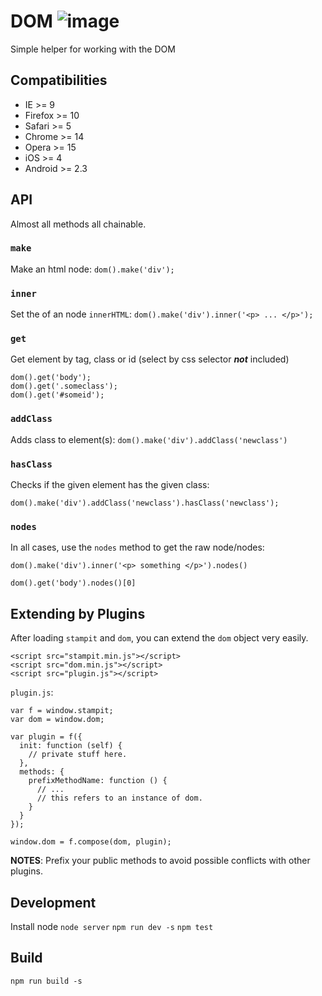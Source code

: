 # DOM ![image](https://travis-ci.org/st32lth/dom.svg?branch=master)
Simple helper for working with the DOM

## Compatibilities

- IE >= 9
- Firefox >= 10
- Safari >= 5
- Chrome >= 14
- Opera >= 15
- iOS >= 4
- Android >= 2.3

## API

Almost all methods all chainable.

### `make`

Make an html node: `dom().make('div');`

### `inner`

Set the of an node `innerHTML`: `dom().make('div').inner('<p> ... </p>');`

### `get`

Get element by tag, class or id (select by css selector _**not**_ included)

    dom().get('body');
    dom().get('.someclass');
    dom().get('#someid');

### `addClass`

Adds class to element(s): `dom().make('div').addClass('newclass')`

### `hasClass`

Checks if the given element has the given class:

    dom().make('div').addClass('newclass').hasClass('newclass');

### `nodes`

In all cases, use the `nodes` method to get the raw node/nodes:

    dom().make('div').inner('<p> something </p>').nodes()

    dom().get('body').nodes()[0]

## Extending by Plugins

After loading `stampit` and `dom`, you can extend the `dom` object very easily.

```
<script src="stampit.min.js"></script>
<script src="dom.min.js"></script>
<script src="plugin.js"></script>
```

`plugin.js`:

```
var f = window.stampit;
var dom = window.dom;

var plugin = f({
  init: function (self) {
    // private stuff here.
  },
  methods: {
    prefixMethodName: function () {
      // ...
      // this refers to an instance of dom.
    }
  }
});

window.dom = f.compose(dom, plugin);
```
**NOTES**: Prefix your public methods to avoid possible conflicts with other plugins.

## Development

Install node
`node server`
`npm run dev -s`
`npm test`

## Build

`npm run build -s`


